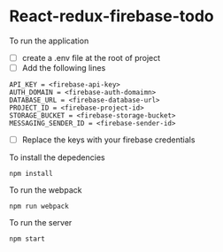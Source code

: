 # React-redux-firebase-todo

To run the application
- [ ] create a .env file at the root of project
- [ ] Add the following lines
```
API_KEY = <firebase-api-key>
AUTH_DOMAIN = <firebase-auth-domaimn>
DATABASE_URL = <firebase-database-url>
PROJECT_ID = <firebase-project-id>
STORAGE_BUCKET = <firebase-storage-bucket>
MESSAGING_SENDER_ID = <firebase-sender-id>
```
- [ ] Replace the keys with your firebase credentials

To install the depedencies
```
npm install
```

To run the webpack
```
npm run webpack
```

To run the server
```
npm start
```

